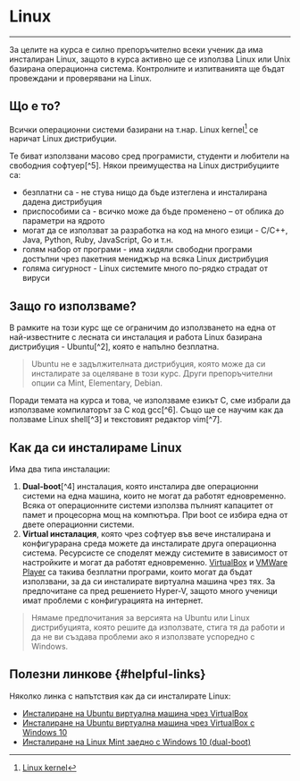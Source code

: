 # Linux

---

За целите на курса е силно препоръчително всеки ученик да има инсталиран Linux, защото в курса активно ще се използва Linux или Unix базирана операционна система. Контролните и изпитванията ще бъдат провеждани и проверявани на Linux.

## Що е то?

Всички операционни системи базирани на т.нар. Linux kernel[^1] се наричат Linux дистрибуции.

Te биват използвани масово сред програмисти, студенти и любители на свободния софтуер[^5]. Някои преимущества на Linux дистрибуциите са:

* безплатни са - не стува нищо да бъде изтеглена и инсталирана дадена дистрибуция
* приспособими са - всичко може да бъде променено – от облика до параметри на ядрото
* могат да се използват за разработка на код на много езици - C/C++, Java, Python, Ruby, JavaScript, Go и т.н.
* голям набор от програми - има хидяли свободни програми достъпни чрез пакетния мениджър на всяка Linux дистрибуция
* голяма сигурност - Linux системите много по-рядко страдат от вируси

## Защо го използваме?

В рамките на този курс ще се ограничим до използването на една от най-известните с лесната си инсталация и работа Linux базирана дистрибуция - Ubuntu[^2], която е напълно безплатна.

> Ubuntu не е задължителната дистрибуция, която може да си инсталирате за оцеляване в този курс. Други препоръчителни опции са Mint, Elementary, Debian.

Поради темата на курса и това, че използваме езикът C, сме избрали да използваме компилаторът за C код gcc[^6]. Също ще се научим как да ползваме Linux shell[^3] и текстовият редактор vim[^7].

## Как да си инсталираме Linux

Има два типа инсталации:

1. **Dual-boot**[^4] инсталация, която инсталира две операционни системи на една машина, които не могат да работят едновременно. Всяка от операционните системи използва пълният капацитет от памет и процесорна мощ на компютъра. При boot се избира една от двете операционни системи.
2. **Virtual инсталация**, която чрез софтуер във вече инсталирана и конфигурарана среда можете да инсталирате друга операционна система. Ресурсисте се споделят между системите в зависимост от настройките и могат да работят едновременно. [VirtualBox](https://www.virtualbox.org/) и [VMWare Player](https://my.vmware.com/web/vmware/free#desktop_end_user_computing/vmware_workstation_player/12_0) са такива безплатни програми, които могат да бъдат използвани, за да си инсталирате виртуална машина чрез тях. За предпочитане са пред решението Hyper-V, защото много ученици имат проблеми с конфигурацията на интернет.

> Нямаме предпочитания за версията на Ubuntu или Linux дистрибуцията, която решите да използвате, стига тя да работи и да не ви създава проблеми ако я използвате успоредно с Windows.

## Полезни линкове {#helpful-links}

Няколко линка с напътствия как да си инсталирате Linux:

* [Инсталиране на Ubuntu виртуална машина чрез VirtualBox](https://www.lifewire.com/install-ubuntu-linux-windows-10-steps-2202108)
* [Инсталиране на Ubuntu виртуална машина чрез VirtualBox  с Windows 10](https://www.lifewire.com/run-ubuntu-within-windows-virtualbox-2202098)
* [Инсталиране на Linux Mint заедно с Windows 10 \(dual-boot\)](https://itsfoss.com/guide-install-linux-mint-16-dual-boot-windows/)

[^1]: [Linux kernel](https://en.wikipedia.org/wiki/Linux_kernel)

